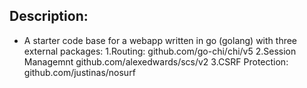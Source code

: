 ## Description:

- A starter code base for a webapp written in go (golang) with three external packages:
  1.Routing: github.com/go-chi/chi/v5
  2.Session Managemnt github.com/alexedwards/scs/v2
  3.CSRF Protection: github.com/justinas/nosurf
